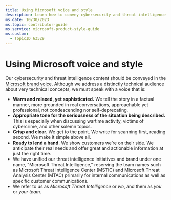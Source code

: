 ```yaml
---
title: Using Microsoft voice and style
description: Learn how to convey cybersecurity and threat intelligence content using the Microsoft brand voice.
ms.date: 10/30/2023
ms.topic: contributor-guide
ms.service: microsoft-product-style-guide
ms.custom:
  - TopicID 63529
---
```



# Using Microsoft voice and style

Our cybersecurity and threat intelligence content should be conveyed in the [Microsoft brand voice](https://microsoft.sharepoint.com/teams/BingAdsMarketing/Field%20Marketing%20Document%20Center/Forms/AllItems.aspx?FolderCTID=0x012000945CCE7A11686F41986DD934A4F0DC75&id=/teams/BingAdsMarketing/Field%20Marketing%20Document%20Center/Field%20Enablement/VKB/VKB%20Team%20And%20Content%20Folder/Training/Editorial/Brand%20voice/MSFT_Our-Voice_Brand-Guidelines.pdf&parent=/teams/BingAdsMarketing/Field%20Marketing%20Document%20Center/Field%20Enablement/VKB/VKB%20Team%20And%20Content%20Folder/Training/Editorial/Brand%20voice). Although we address a distinctly technical audience about very technical concepts, we must speak with a voice that is:

- **Warm and relaxed, yet sophisticated.** We tell the story in a factual manner, more grounded in real conversations, approachable yet professional, not condescending nor self-deprecating. 
- **Appropriate tone for the seriousness of the situation being described.** This is especially when discussing wartime activity, victims of cybercrime, and other solemn topics.
- **Crisp and clear.** We get to the point. We write for scanning first, reading second. We make it simple above all.
- **Ready to lend a hand.** We show customers we’re on their side. We anticipate their real needs and offer great and actionable information at just the right time.
- We have unified our threat intelligence initiatives and brand under one name, "Microsoft Threat Intelligence," reserving the team names such as Microsoft Threat Intelligence Center (MSTIC) and Microsoft Threat Analysis Center (MTAC) primarily for internal communications as well as specific customer communications.
- We refer to us as *Microsoft Threat Intelligence* or *we*, and them as *you* or *your team*. 